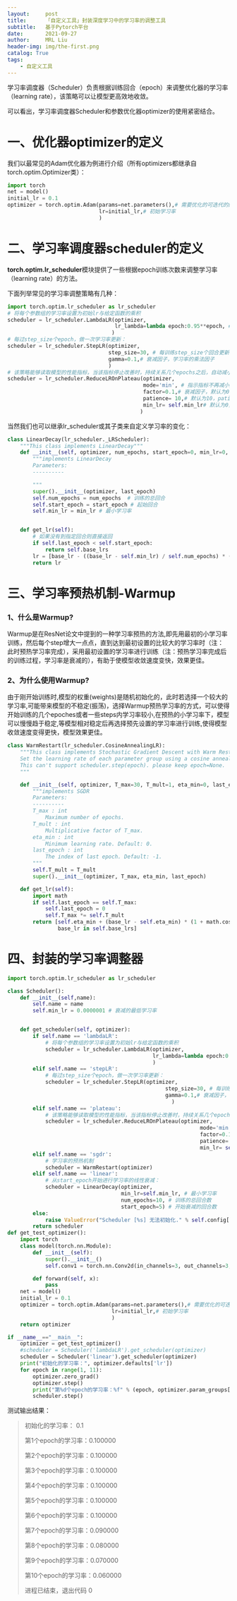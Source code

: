 ```yaml
---
layout:     post
title:      「自定义工具」封装深度学习中的学习率的调整工具
subtitle:   基于Pytorch平台
date:       2021-09-27
author:     MRL Liu
header-img: img/the-first.png
catalog: True
tags:
    - 自定义工具
---
```


学习率调度器（Scheduler）负责根据训练回合（epoch）来调整优化器的学习率（learning rate），该策略可以让模型更高效地收敛。

可以看出，学习率调度器Scheduler和参数优化器optimizer的使用紧密结合。

# 一、优化器optimizer的定义

我们以最常见的Adam优化器为例进行介绍（所有optimizers都继承自torch.optim.Optimizer类）：

```python
import torch
net = model()
initial_lr = 0.1
optimizer = torch.optim.Adam(params=net.parameters(),# 需要优化的可迭代的网络参数，可以是多个网络的参数
                             lr=initial_lr,# 初始学习率
                             )
```

# 二、学习率调度器scheduler的定义

**torch.optim.lr_scheduler**模块提供了一些根据epoch训练次数来调整学习率（learning rate）的方法。

下面列举常见的学习率调整策略有几种：

```python
import torch.optim.lr_scheduler as lr_scheduler
# 将每个参数组的学习率设置为初始lr与给定函数的乘积
scheduler = lr_scheduler.LambdaLR(optimizer,
                                  lr_lambda=lambda epoch:0.95**epoch, # 根据epoch计算衰减因子的函数，也可是函数列表
                                 )
# 每过step_size个epoch，做一次学习率更新：
scheduler = lr_scheduler.StepLR(optimizer,
                                step_size=30, # 每训练step_size个回合更新一次学习率
                                gamma=0.1,# 衰减因子，学习率的乘法因子
                                )
# 该策略能够读取模型的性能指标，当该指标停止改善时，持续关系几个epochs之后，自动减小学习率。
scheduler = lr_scheduler.ReduceLROnPlateau(optimizer,
                                           mode='min', # 指示指标不再减小/增大时降低学习率，可取min/max
                                           factor=0.1,# 衰减因子，默认为0.1
                                           patience= 10,# 默认为10，patience个回合之后降低学习率
                                           min_lr= self.min_lr# 默认为0，最小学习率
                                          )
```

当然我们也可以继承lr_scheduler或其子类来自定义学习率的变化：

```python
class LinearDecay(lr_scheduler._LRScheduler):
    """This class implements LinearDecay"""
    def __init__(self, optimizer, num_epochs, start_epoch=0, min_lr=0, last_epoch=-1):
        """implements LinearDecay
        Parameters:
        ----------

        """
        super().__init__(optimizer, last_epoch)
        self.num_epochs = num_epochs  # 训练的总回合
        self.start_epoch = start_epoch # 起始回合
        self.min_lr = min_lr # 最小学习率


    def get_lr(self):
        # 如果没有到指定回合则直接返回
        if self.last_epoch < self.start_epoch:
            return self.base_lrs
        lr = [base_lr - ((base_lr - self.min_lr) / self.num_epochs) * (self.last_epoch - self.start_epoch) for base_lr in self.base_lrs]
        return lr
```

# 三、学习率预热机制-Warmup

### 1、什么是Warmup?

Warmup是在ResNet论文中提到的一种学习率预热的方法,即先用最初的小学习率训练，然后每个step增大一点点，直到达到最初设置的比较大的学习率时（注：此时预热学习率完成），采用最初设置的学习率进行训练（注：预热学习率完成后的训练过程，学习率是衰减的），有助于使模型收敛速度变快，效果更佳。

### 2、为什么使用Warmup?

由于刚开始训练时,模型的权重(weights)是随机初始化的，此时若选择一个较大的学习率,可能带来模型的不稳定(振荡)，选择Warmup预热学习率的方式，可以使得开始训练的几个epoches或者一些steps内学习率较小,在预热的小学习率下，模型可以慢慢趋于稳定,等模型相对稳定后再选择预先设置的学习率进行训练,使得模型收敛速度变得更快，模型效果更佳。

```python
class WarmRestart(lr_scheduler.CosineAnnealingLR):
    """This class implements Stochastic Gradient Descent with Warm Restarts(SGDR): https://arxiv.org/abs/1608.03983.
    Set the learning rate of each parameter group using a cosine annealing schedule, When last_epoch=-1, sets initial lr as lr.
    This can't support scheduler.step(epoch). please keep epoch=None.
    """

    def __init__(self, optimizer, T_max=30, T_mult=1, eta_min=0, last_epoch=-1):
        """implements SGDR
        Parameters:
        ----------
        T_max : int
            Maximum number of epochs.
        T_mult : int
            Multiplicative factor of T_max.
        eta_min : int
            Minimum learning rate. Default: 0.
        last_epoch : int
            The index of last epoch. Default: -1.
        """
        self.T_mult = T_mult
        super().__init__(optimizer, T_max, eta_min, last_epoch)

    def get_lr(self):
        import math
        if self.last_epoch == self.T_max:
            self.last_epoch = 0
            self.T_max *= self.T_mult
        return [self.eta_min + (base_lr - self.eta_min) * (1 + math.cos(math.pi * self.last_epoch / self.T_max)) / 2 for
                base_lr in self.base_lrs]
```

# 四、封装的学习率调整器

```python
import torch.optim.lr_scheduler as lr_scheduler

class Scheduler():
    def __init__(self,name):
        self.name = name
        self.min_lr = 0.0000001 # 衰减的最低学习率


    def get_scheduler(self, optimizer):
        if self.name == 'lambdaLR':
            # 将每个参数组的学习率设置为初始lr与给定函数的乘积
            scheduler = lr_scheduler.LambdaLR(optimizer,
                                              lr_lambda=lambda epoch:0.95**epoch, # 根据epoch计算衰减因子的函数，也可以是函数列表
                                              )
        elif self.name == 'stepLR':
            # 每过step_size个epoch，做一次学习率更新：
            scheduler = lr_scheduler.StepLR(optimizer,
                                                  step_size=30, # 每训练step_size个回合更新一次学习率
                                                  gamma=0.1,# 衰减因子，学习率的乘法因子
                                                    )
        elif self.name == 'plateau':
            # 该策略能够读取模型的性能指标，当该指标停止改善时，持续关系几个epochs之后，自动减小学习率。
            scheduler = lr_scheduler.ReduceLROnPlateau(optimizer,
                                                             mode='min', # 指示指标不再减小/增大时降低学习率，可取min/max
                                                             factor=0.1,# 衰减因子，默认为0.1
                                                             patience= 10,# 默认为10，patience个回合之后降低学习率
                                                             min_lr= self.min_lr)# 默认为0，最小学习率
        elif self.name == 'sgdr':
            # 学习率的预热机制
            scheduler = WarmRestart(optimizer)
        elif self.name == 'linear':
            # 从start_epoch开始进行学习率的线性衰减：
            scheduler = LinearDecay(optimizer,
                                    min_lr=self.min_lr, # 最小学习率
                                    num_epochs=10, # 训练的总回合数
                                    start_epoch=5) # 开始衰减的回合数
        else:
            raise ValueError("Scheduler [%s] 无法初始化." % self.config['scheduler']['name'])
        return scheduler
def get_test_optimizer():
    import torch
    class model(torch.nn.Module):
        def __init__(self):
            super().__init__()
            self.conv1 = torch.nn.Conv2d(in_channels=3, out_channels=3, kernel_size=3)

        def forward(self, x):
            pass
    net = model()
    initial_lr = 0.1
    optimizer = torch.optim.Adam(params=net.parameters(),# 需要优化的可迭代的网络参数，也可以是多个网络的参数
                                 lr=initial_lr,# 初始学习率
                                 )
    return optimizer

if __name__=="__main__":
    optimizer = get_test_optimizer()
    #scheduler = Scheduler('lambdaLR').get_scheduler(optimizer)
    scheduler = Scheduler('linear').get_scheduler(optimizer)
    print("初始化的学习率：", optimizer.defaults['lr'])
    for epoch in range(1, 11):
        optimizer.zero_grad()
        optimizer.step()
        print("第%d个epoch的学习率：%f" % (epoch, optimizer.param_groups[0]['lr']))
        scheduler.step()
```

测试输出结果：

> 初始化的学习率： 0.1
>
> 第1个epoch的学习率：0.100000
>
> 第2个epoch的学习率：0.100000
>
> 第3个epoch的学习率：0.100000
>
> 第4个epoch的学习率：0.100000
>
> 第5个epoch的学习率：0.100000
>
> 第6个epoch的学习率：0.100000
>
> 第7个epoch的学习率：0.090000
>
> 第8个epoch的学习率：0.080000
>
> 第9个epoch的学习率：0.070000
>
> 第10个epoch的学习率：0.060000
>
> 进程已结束，退出代码 0

